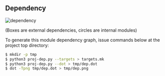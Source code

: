 ## Dependency

![dependency](https://github.com/approach0/search-engine-docs-eng/raw/master/img/dep.png)

(Boxes are external dependencies, circles are internal modules)

To generate this module dependency graph, issue commands below at the project top directory:

```sh
$ mkdir -p tmp
$ python3 proj-dep.py --targets > targets.mk
$ python3 proj-dep.py --dot > tmp/dep.dot
$ dot -Tpng tmp/dep.dot > tmp/dep.png
```
